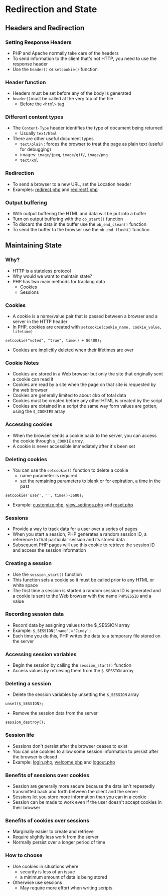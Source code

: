 # Redirection and State

## Headers and Redirection

### Setting Response Headers
- PHP and Apache normally take care of the headers
- To send information to the client that's not HTTP, you need to use the response header
- Use the `header()` or `setcookie()` function

### Header function
- Headers must be set before any of the body is generated
- `header()`must be called at the very top of the file
  - Before the `<html>` tag

### Different content types
- The `Content-Type` header identifies the type of document being returned
  - Usually `text/html`
- There are other useful document types
  - `text/plain` : forces the browser to treat the page as plain text  (useful for debugging)
  - images: `image/jpeg`, `image/gif/`, `image/png`
  - `text/xml`

### Redirection
- To send a browser to a new URL, set the Location header
- Examples: [redirect.php](../state/redirect.php) and [redirect1.php](../state/redirect1.php)

### Output buffering
- With output buffering the HTML and data will be put into a buffer
- Turn on output buffering with the `ob_start()` function
- To discard the data in the buffer use the `ob_end_clean()` function
- To send the buffer to the browser use the `ob_end_flush()` function


## Maintaining State

### Why?
- HTTP is a stateless protocol
- Why would we want to maintain state?
- PHP has two main methods for tracking data
  - Cookies
  - Sessions

### Cookies
- A cookie is a name/value pair that is passed between a browser and a server in the HTTP  header
- In PHP, cookies are created with `setcookie(cookie_name, cookie_value, lifetime)`
```
setcookie("voted", "true", time() + 86400);
```
- Cookies are implicitly deleted when their lifetimes are over

### Cookie Notes
- Cookies are stored in a Web browser but only the site that originally sent a cookie can read it
- Cookies are read by a site when the page on that site is requested by the web browser
- Cookies are generally limited to about 4kb of total data
- Cookies must be created before any other HTML is created by the script
- Cookies are obtained in a script the same way form values are gotten, using the `$_COOKIES` array

### Accessing cookies
- When the browser sends a cookie back to the server, you can access the cookie through `$_COOKIE` array.
- A cookie is never accessible immediately after it's been set

### Deleting cookies
- You can use the `setcookie()` function to delete a cookie
  - name parameter is required
  - set the remaining parameters to blank or for expiration, a time in the past
```
setcookie('user', '', time()-3600);
```
- Example:  [customize.php](../state/customize.php),  [view_settings.php](../state/view_settings.php) and [reset.php](../state/reset.php)

### Sessions
- Provide a way to track data for a user over a series of pages
- When you start a session, PHP generates a random session ID, a reference to that particular session and its stored data
- Subsequent PHP pages will use this cookie to retrieve the session ID and access the session information

### Creating a session
- Use the `session_start()` function
- This function sets a cookie so it must be called prior to any HTML or white space
- The first time a session is started a random session ID is generated and a cookie is sent to the Web browser with the name `PHPSESSID` and a value

### Recording session data
- Record data by assigning values to the $_SESSION array
- Example: `$_SESSION['name']='Cindy';`
- Each time you do this, PHP writes the data to a temporary file stored on the server

### Accessing session variables
- Begin the session by calling the `session_start()` function
- Access values by retrieving them from the `$_SESSION` array

### Deleting a session
- Delete the session variables by unsetting the `$_SESSION` array
```
unset($_SESSION);
```

- Remove the session data from the server
```
session_destroy();
```

### Session life
- Sessions don't persist after the browser ceases to exist
- You can use cookies to allow some session information to persist after the browser is closed
- Example:  [login.php](../state/login.php), [welcome.php](../state/welcome.php) and [logout.php](../state/logout.php)

### Benefits of sessions over cookies
- Session are generally more secure because the data isn't repeatedly transmitted back and forth between the client and the server
- Sessions let you store more information than you can in a cookie
- Session can be made to work even if the user doesn't accept cookies in their browser

### Benefits of cookies over sessions
- Marginally easier to create and retrieve
- Require slightly less work from the server
- Normally persist over a longer period of time

### How to choose
- Use cookies in situations where
  - security is less of an issue
  - a minimum amount of data is being stored
- Otherwise use sessions
  - May require more effort when writing scripts
